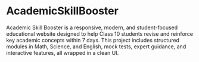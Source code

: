 # AcademicSkillBooster
Academic Skill Booster is a responsive, modern, and student-focused educational website designed to help Class 10 students revise and reinforce key academic concepts within 7 days. This project includes structured modules in Math, Science, and English, mock tests, expert guidance, and interactive features, all wrapped in a clean UI.
